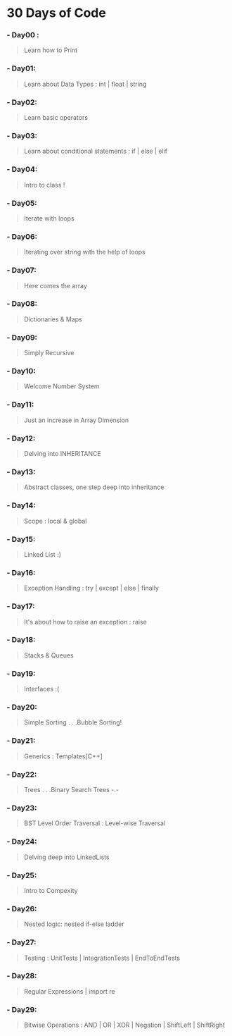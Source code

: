 # 30 Days of Code
### - Day00 : 
> Learn how to Print
### - Day01:
> Learn about Data Types : int | float | string
### - Day02:
> Learn basic operators
### - Day03:
> Learn about conditional statements : if | else | elif
### - Day04:
> Intro to class !
### - Day05:
> Iterate with loops
### - Day06:
> Iterating over string with the help of loops
### - Day07:
> Here comes the array
### - Day08:
> Dictionaries & Maps
### - Day09:
> Simply Recursive
### - Day10:
> Welcome Number System
### - Day11:
> Just an increase in Array Dimension
### - Day12:
> Delving into INHERITANCE
### - Day13:
> Abstract classes, one step deep into inheritance
### - Day14:
> Scope : local & global
### - Day15:
> Linked List :)
### - Day16:
> Exception Handling : try | except | else | finally
### - Day17:
> It's about how to raise an exception : raise
### - Day18:
> Stacks & Queues
### - Day19:
> Interfaces :(
### - Day20:
> Simple Sorting . . .Bubble Sorting!
### - Day21:
> Generics : Templates[C++]
### - Day22:
> Trees . . .Binary Search Trees -.-
### - Day23:
> BST Level Order Traversal : Level-wise Traversal
### - Day24:
> Delving deep into LinkedLists
### - Day25:
> Intro to Compexity
### - Day26:
> Nested logic: nested if-else ladder
### - Day27:
> Testing : UnitTests | IntegrationTests | EndToEndTests
### - Day28:
> Regular Expressions | import re
### - Day29:
> Bitwise Operations : AND | OR | XOR | Negation | ShiftLeft | ShiftRight
